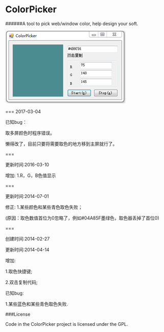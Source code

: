 ColorPicker
===========

######A tool to pick web/window color, help design your soft.

![](file/screenshot.png)

===
2017-03-04

已知bug：

取多屏颜色时程序错误。

懒得改了，目前只要将需要取色的地方移到主屏就行了。


===

更新时间:2016-03-10

增加:
1.R，G，B色值显示

===

更新时间:2014-07-01

修正:
1.某些颜色和某些青色取色失败；

(原因：取色数值首位为0忽略了，例如#04A85F墨绿色，取色器丢掉了首位0)

===

创建时间:2014-02-27

更新时间:2014-04-14

增加:

1.取色快捷键;

2.双击复制代码;

已知bug:

1.某些蓝色和某些青色取色失败.

###License

Code in the ColorPicker project is licensed under the GPL.
